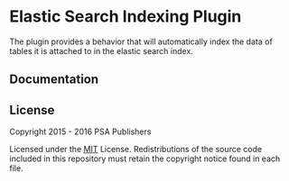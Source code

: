 # Elastic Search Indexing Plugin

The plugin provides a behavior that will automatically index the data of tables it is attached to in the elastic search index.

## Documentation

## License

Copyright 2015 - 2016 PSA Publishers

Licensed under the [MIT](http://www.opensource.org/licenses/mit-license.php) License. Redistributions of the source code included in this repository must retain the copyright notice found in each file.
